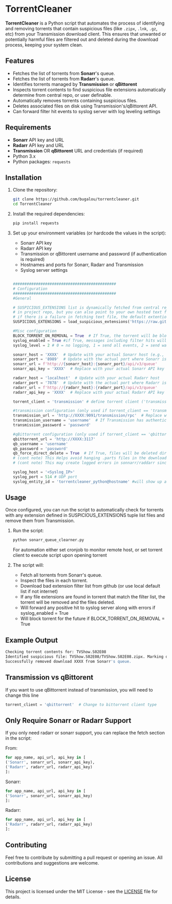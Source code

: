 # TorrentCleaner

**TorrentCleaner** is a Python script that automates the process of identifying and removing torrents that contain suspicious files (like `.zipx`, `.lnk`, `.gz`, etc) from your Transmission download client. This ensures that unwanted or potentially harmful files are filtered out and deleted during the download process, keeping your system clean.

## Features

- Fetches the list of torrents from **Sonarr**'s queue.
- Fetches the list of torrents from **Radarr**'s queue.
- Identifies torrents managed by **Transmission** or **qBittorent**
- Inspects torrent contents to find suspicious file extensions automatically determine from central repo, or user definable. 
- Automatically removes torrents containing suspicious files.
- Deletes associated files on disk using Transmission's/qBittorent API.
- Can forward filter hit events to syslog server with log leveling settings

## Requirements

- **Sonarr** API key and URL
- **Radarr** API key and URL
- **Transmission** OR **qBittorent** URL and credentials (if required)
- Python 3.x
- Python packages: `requests`

## Installation

1. Clone the repository:

    ```bash
    git clone https://github.com/bugalou/torrentcleaner.git
    cd TorrentCleaner
    ```

2. Install the required dependencies:

    ```bash
    pip install requests
    ```

3. Set up your environment variables (or hardcode the values in the script):
    - Sonarr API key
    - Radarr API key
    - Transmission or qBittorent username and password (if authentication is required)
    - Hostnames and ports for Sonarr, Radarr and Transmission
    - Syslog server settings

    ```python
    
    #############################################
    # Configuration
    #############################################
    #General
    
    # SUSPICIOUS_EXTENSIONS list is dynamically fetched from central repo so that manually adding them later is not required. URL to text file points to text file
    # in project repo, but you can also point to your own hosted text file. See URL below for format. You should not have to change this. 
    # if there is a failure in fetching text file, the default extention list will be loaded. See above load_suspicious_extensions function if you need to change this.
    SUSPICIOUS_EXTENSIONS = load_suspicious_extensions('https://raw.githubusercontent.com/adelatour11/torrentcleaner/refs/heads/main/extfilter-strings.txt') 

    #Misc configuration
    BLOCK_TORRENT_ON_REMOVAL = True  # If True, the torrent will be blocked from being downloaded again, otherwise it will be removed from the queue but not blocked
    syslog_enabled = True #if True, messages including filter hits will be sent to syslog. Syslog config below must be set up
    syslog_level = 2 # 0 = no logging, 1 = send all events, 2 = send warnings and errors 3 = only send matching torrent removal events  (send to syslog if syslog_enabled=True)
    
    sonarr_host = 'XXXX'  # Update with your actual Sonarr host (e.g., 'localhost', '192.168.1.10', etc.)
    sonarr_port = '8989'  # Update with the actual port where Sonarr is running
    sonarr_url = f'http://{sonarr_host}:{sonarr_port}/api/v3/queue'
    sonarr_api_key = 'XXXX'  # Replace with your actual Sonarr API key

    radarr_host = 'localhost'  # Update with your actual Radarr host
    radarr_port = '7878'  # Update with the actual port where Radarr is running
    radarr_url = f'http://{radarr_host}:{radarr_port}/api/v3/queue'
    radarr_api_key = 'XXXX'  # Replace with your actual Radarr API key

    torrent_client = 'transmission' # define torrent client ('transmission', or 'qbittorrent')

    #transmission configuration (only used if torrent_client == 'transmission')
    transmission_url = 'http://XXXX:9091/transmission/rpc'  # Replace with your Transmission host and port
    transmission_username = 'username'  # If Transmission has authentication
    transmission_password = 'password'

    #qBittorrent configuration (only used if torrent_client == 'qbittorrent')
    qbittorrent_url = 'http://XXXX:3117'
    qb_username = 'username'
    qb_password = 'password'
    qb_force_direct_delete = True  # If True, files will be deleted directly from qbittorrent when the torrent is removed.
    # (cont note) This Helps avoid hanging .parts files in the download directory thats sonarr/radarr do not remove trying to access. 
    # (cont note) This may create logged errors in sonnarr/raddarr since files are removed directly from qBittorrent and are not present when Sonarr/Radarr tries to remove them. This can be ignored as end result is the same, the files are removed and the torrent is blocked from being downloaded again

    syslog_host = '<Syslog_IP>'
    syslog_port = 514 # UDP port
    syslog_entity_id = 'torrentcleaner_python@hostname' #will show up as the syslog source versus parent host (should show up separately)
    ```

## Usage

Once configured, you can run the script to automatically check for torrents with any extension defined in SUSPICIOUS_EXTENSIONS tuple list files and remove them from Transmission.

1. Run the script:

    ```bash
    python sonarr_queue_clearner.py
    ```
    For automation either set cronjob to monitor remote host, or set torrent client to execute script upon opening torrent
   
3. The script will:
    - Fetch all torrents from Sonarr's queue.
    - Inspect the files in each torrent.
    - Download bad extension filter list from github (or use local default list if not internet)
    - If any file extensions are found in torrent that match the filter list, the torrent will be removed and the files deleted.
    - Will forward any positive hit to syslog server along with errors if syslog_enabled = True
    - Will block torrent for the future if BLOCK_TORRENT_ON_REMOVAL = True

## Example Output

```bash
Checking torrent contents for: TVShow.S02E08
Identified suspicious file: TVShow.S02E08/TVShow.S02E08.zipx. Marking download for removal...
Successfully removed download XXXX from Sonarr's queue.
```

## Transmission vs qBittorent

If you want to use qBittorrent instead of transmission, you will need to change this line

```python
torrent_client = 'qbittorrent'  # Change to bittorrent client type 
```

## Only Require Sonarr or Radarr Support

If you only need radarr or sonarr support, you can replace the fetch section in the script:

From:

```python
for app_name, api_url, api_key in [
('Sonarr', sonarr_url, sonarr_api_key),
('Radarr', radarr_url, radarr_api_key)
]:
```
Sonarr:

```python
for app_name, api_url, api_key in [
('Sonarr', sonarr_url, sonarr_api_key)
]:
```

Radarr:

```python
for app_name, api_url, api_key in [
('Radarr', radarr_url, radarr_api_key)
]:
```
## Contributing

Feel free to contribute by submitting a pull request or opening an issue. All contributions and suggestions are welcome.

## License

This project is licensed under the MIT License - see the [LICENSE](LICENSE) file for details.
